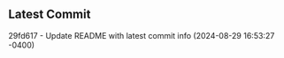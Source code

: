 
## Latest Commit
29fd617 - Update README with latest commit info (2024-08-29 16:53:27 -0400) <Yunxi-Zhou>
